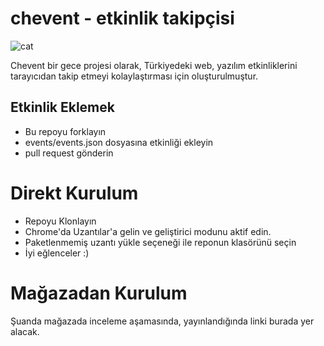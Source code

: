 # chevent - etkinlik takipçisi

![cat](https://raw.githubusercontent.com/smtaydemir/chevent/master/chevent.png)

Chevent bir gece projesi olarak, Türkiyedeki web, yazılım etkinliklerini tarayıcıdan takip etmeyi kolaylaştırması için oluşturulmuştur.

## Etkinlik Eklemek

- Bu repoyu forklayın
- events/events.json dosyasına etkinliği ekleyin
- pull request gönderin

# Direkt Kurulum

- Repoyu Klonlayın
- Chrome'da Uzantılar'a gelin ve geliştirici modunu aktif edin.
- Paketlenmemiş uzantı yükle seçeneği ile reponun klasörünü seçin
- İyi eğlenceler :)

# Mağazadan Kurulum

Şuanda mağazada inceleme aşamasında, yayınlandığında linki burada yer alacak.
